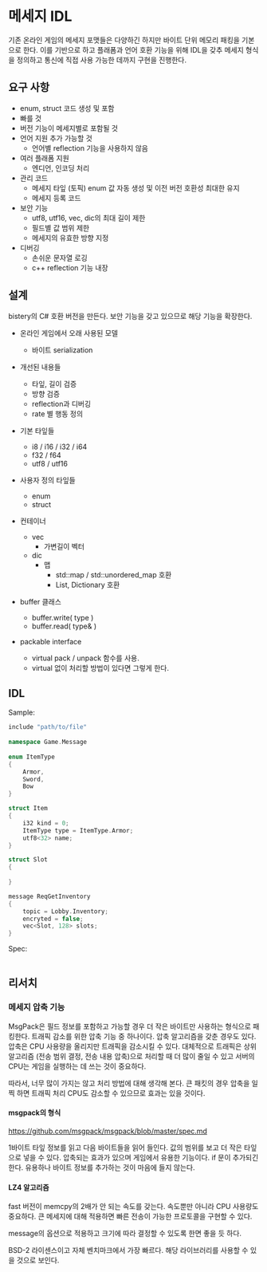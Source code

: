 # 메세지 IDL 

기존 온라인 게임의 메세지 포맷들은 다양하긴 하지만 바이트 단위 메모리 패킹을 기본으로 한다. 이를 기반으로 하고 플래폼과 언어 호환 기능을 위해 IDL을 갖추 메세지 형식을 정의하고 통신에 직접 사용 가능한 데까지 구현을 진행한다.  

## 요구 사항  

- enum, struct 코드 생성 및 포함
- 빠를 것
- 버전 기능이 메세지별로 포함될 것
- 언어 지원 추가 가능할 것 
  - 언어별 reflection 기능을 사용하지 않음 
- 여러 플래폼 지원 
  - 엔디언, 인코딩 처리
- 관리 코드 
  - 메세지 타잎 (토픽) enum 값 자동 생성 및 이전 버전 호환성 최대한 유지
  - 메세지 등록 코드
- 보안 기능 
  - utf8, utf16, vec, dic의 최대 길이 제한 
  - 필드별 값 범위 제한
  - 메세지의 유효한 방향 지정 
- 디버깅 
  - 손쉬운 문자열 로깅 
  - c++ reflection 기능 내장 



## 설계 

bistery의 C# 호환 버전을 만든다.  보안 기능을 갖고 있으므로 해당 기능을 확장한다. 

- 온라인 게임에서 오래 사용된 모델 
  - 바이트 serialization 
- 개선된 내용들 
  - 타잎, 길이 검증
  - 방향 검증
  - reflection과 디버깅 
  - rate 별 행동 정의 
- 기본 타잎들 
  - i8 / i16 / i32 / i64 
  - f32 / f64
  - utf8 / utf16 
- 사용자 정의 타잎들 
  - enum 
  - struct 
- 컨테이너 
  - vec
    - 가변길이 벡터 
  - dic
    - 맵 
      - std::map / std::unordered_map 호환 
      - List<T>, Dictionary<T> 호환 



- buffer 클래스 
  - buffer.write( type )
  - buffer.read( type& )
- packable interface 
  - virtual pack / unpack 함수를 사용. 
  - virtual 없이 처리할 방법이 있다면 그렇게 한다. 



## IDL 

Sample: 

```c++
include "path/to/file"
    
namespace Game.Message    
    
enum ItemType 
{
    Armor, 
    Sword, 
    Bow
}

struct Item 
{
    i32 kind = 0; 
    ItemType type = ItemType.Armor;
    utf8<32> name; 
}

struct Slot 
{
    
}

message ReqGetInventory
{
	topic = Lobby.Inventory;
	encryted = false; 
   	vec<Slot, 128> slots; 
}
```



Spec: 

```

```







## 리서치 

### 메세지 압축 기능

MsgPack은 필드 정보를 포함하고 가능할 경우 더 작은 바이트만 사용하는 형식으로 패킹한다. 트래픽 감소를 위한 압축 기능 중 하나이다. 압축 알고리즘을 갖춘 경우도 있다.  압축은 CPU 사용량을 올리지만 트래픽을 감소시킬 수 있다. 대체적으로 트래픽은 상위 알고리즘 (전송 범위 결정, 전송 내용 압축)으로 처리할 때 더 많이 줄일 수 있고 서버의 CPU는 게임을 실행하는 데 쓰는 것이 중요하다. 

따라서, 너무 많이 가지는 않고 처리 방법에 대해 생각해 본다.  큰 패킷의 경우 압축을 일찍 하면 트래픽 처리 CPU도 감소할 수 있으므로 효과는 있을 것이다. 

#### msgpack의 형식 

https://github.com/msgpack/msgpack/blob/master/spec.md

1바이트 타잎 정보를 읽고 다음 바이트들을 읽어 들인다.  값의 범위를 보고 더 작은 타잎으로 넣을 수 있다.  압축되는 효과가 있으며 게임에서 유용한 기능이다. if 문이 추가되긴 한다. 유용하나 바이트 정보를 추가하는 것이 마음에 들지 않는다.  

#### LZ4 알고리즘 

fast 버전이 memcpy의 2배가 안 되는 속도를 갖는다. 속도뿐만 아니라 CPU 사용량도 중요하다. 큰 메세지에 대해 적용하면 빠른 전송이 가능한 프로토콜을 구현할 수 있다. 

message의 옵션으로 적용하고 크기에 따라 결정할 수 있도록 한면 좋을 듯 하다. 

BSD-2 라이센스이고 자체 벤치마크에서 가장 빠르다.  해당 라이브러리를 사용할 수 있을 것으로 보인다. 




